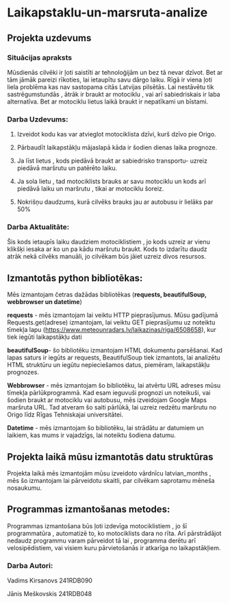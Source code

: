 # Laikapstaklu-un-marsruta-analize
## Projekta uzdevums

### Situācijas apraksts

Mūsdienās cilvēki ir ļoti saistīti ar tehnoloģijām un bez tā nevar dzīvot. Bet ar tām jāmāk pareizi rīkoties, lai ietaupītu savu dārgo laiku. Rīgā ir viena ļoti liela problēma kas nav sastopama citās Latvijas pilsētās. Lai nestāvētu tik sastrēgumstundās , ātrāk ir braukt ar motociklu , vai arī sabiedriskais ir laba alternatīva. Bet ar motociklu lietus laikā braukt ir nepatīkami un bīstami.

### Darba Uzdevums:

1. Izveidot kodu kas var atvieglot motociklista dzīvi, kurš dzīvo pie Origo.

2. Pārbaudīt laikapstākļu mājaslapā kāda ir šodien dienas laika prognoze.

3. Ja līst lietus , kods piedāvā braukt ar sabiedrisko transportu- uzreiz piedāvā maršrutu un patērēto laiku.

4. Ja sola lietu , tad motociklists brauks ar savu motociklu un kods arī piedāvā laiku un maršrutu , tikai ar motociklu šoreiz.

5. Nokrišņu daudzums, kurā cilvēks brauks jau ar autobusu ir lielāks par 50%

### Darba Aktualitāte:
Šis kods ietaupīs laiku daudziem motociklistiem , jo kods uzreiz ar vienu klikšķi iesaka ar ko un pa kādu maršrutu braukt. Kods to izdarītu daudz atrāk nekā cilvēks manuāli, jo cilvēkam būs jāiet uzreiz divos resursos.

## Izmantotās python bibliotēkas:
Mēs izmantojam četras dažādas bibliotēkas (**requests, beautifulSoup, webbrowser un datetime**)

**requests** - mēs izmantojam lai veiktu HTTP pieprasījumus. Mūsu gadījumā Requests.get(adrese) izmantojam, lai veiktu GET pieprasījumu uz noteiktu tīmekļa lapu (https://www.meteounradars.lv/laikazinas/riga/6508658), kur tiek iegūti laikapstākļu dati

**beautifulSoup**- šo bibliotēku izmantojam HTML dokumentu parsēšanai. Kad lapas saturs ir iegūts ar requests, BeautifulSoup tiek izmantots, lai analizētu HTML struktūru un iegūtu nepieciešamos datus, piemēram, laikapstākļu prognozes.

**Webbrowser** - mēs izmantojam šo bibliotēku, lai atvērtu URL adreses mūsu tīmekļa pārlūkprogrammā. Kad esam ieguvuši prognozi un noteikuši, vai šodien braukt ar motociklu vai autobusu, mēs izveidojam Google Maps maršruta URL. Tad atveram šo saiti pārlūkā, lai uzreiz redzētu maršrutu no Origo līdz Rīgas Tehniskajai universitātei.

**Datetime** - mēs izmantojam šo bibliotēku, lai strādātu ar datumiem un laikiem, kas mums ir vajadzīgs, lai noteiktu šodiena datumu.

## Projekta laikā mūsu izmantotās datu struktūras
Projekta laikā mēs izmantojām mūsu izveidoto vārdnīcu latvian_months , mēs šo izmantojam lai pārveidotu skaitli, par cilvēkam saprotamu mēneša nosaukumu.

## Programmas izmantošanas metodes:
Programmas izmantošana būs ļoti izdevīga motociklistiem , jo šī programmatūra , automatizē to, ko motociklists dara no rīta. Arī pārstrādājot nedaudz programmu varam pārveidot tā lai , programma derētu arī velosipēdistiem, vai visiem kuru pārvietošanās ir atkarīga no laikapstākļiem.

### Darba Autori:
Vadims Kirsanovs 241RDB090

Jānis Meškovskis 241RDB048
